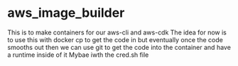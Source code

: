 # aws_image_builder
This is to make containers for our aws-cli and aws-cdk
The idea for now is to use this with docker cp to get the code in but eventually once the code smooths out then we can use git to get the code into the container and have a runtime inside of it Mybae iwth the cred.sh file
